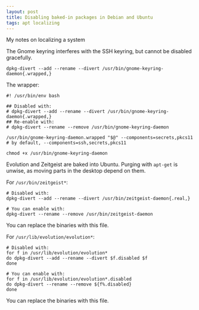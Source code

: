 ```yaml
---
layout: post
title: Disabling baked-in packages in Debian and Ubuntu
tags: apt localizing
---
```



<div class="message">
  My notes on localizing a system
</div>

The Gnome keyring interferes with the SSH keyring, but cannot be disabled
gracefully.

`dpkg-divert --add --rename --divert /usr/bin/gnome-keyring-daemon{.wrapped,}`

The wrapper:

```
#! /usr/bin/env bash

## Disabled with:
# dpkg-divert --add --rename --divert /usr/bin/gnome-keyring-daemon{.wrapped,}
## Re-enable with:
# dpkg-divert --rename --remove /usr/bin/gnome-keyring-daemon

/usr/bin/gnome-keyring-daemon.wrapped "$@" --components=secrets,pkcs11 # by default, --components=ssh,secrets,pkcs11
```

`chmod +x /usr/bin/gnome-keyring-daemon`

Evolution and Zeitgeist are baked into Ubuntu. Purging with `apt-get` is
unwise, as moving parts in the desktop depend on them.

For `/usr/bin/zeitgeist*`:
```
# Disabled with:
dpkg-divert --add --rename --divert /usr/bin/zeitgeist-daemon{.real,}

# You can enable with:
dpkg-divert --rename --remove /usr/bin/zeitgeist-daemon
```
You can replace the binaries with this file.

For `/usr/lib/evolution/evolution*`:
```
# Disabled with:
for f in /usr/lib/evolution/evolution*
do dpkg-divert --add --rename --divert $f.disabled $f
done

# You can enable with:
for f in /usr/lib/evolution/evolution*.disabled
do dpkg-divert --rename --remove ${f%.disabled}
done
```
You can replace the binaries with this file.
